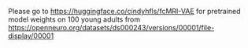Please go to https://huggingface.co/cindyhfls/fcMRI-VAE for pretrained model weights on 100 young adults from https://openneuro.org/datasets/ds000243/versions/00001/file-display/00001
